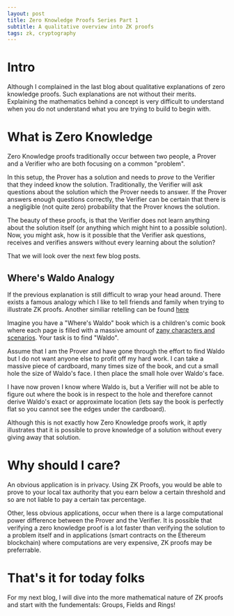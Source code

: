 ```yaml
---
layout: post
title: Zero Knowledge Proofs Series Part 1
subtitle: A qualitative overview into ZK proofs
tags: zk, cryptography
---
```


# Intro 
Although I complained in the last blog about qualitative explanations of zero knowledge proofs. Such explanations are not without their merits. Explaining the mathematics behind a concept is very difficult to understand when you do not understand what you are trying to build to begin with.

# What is Zero Knowledge
Zero Knowledge proofs traditionally occur between two people, a Prover and a Verifier who are both focusing on a common "problem".

In this setup, the Prover has a solution and needs to *prove* to the Verifier that they indeed know the solution. Traditionally, the Verifier will ask questions about the solution which the Prover needs to answer. If the Prover answers enough questions correctly, the Verifier can be certain that there is a negligible (not quite zero) probability that the Prover knows the solution.

The beauty of these proofs, is that the Verifier does not learn anything about the solution itself (or anything which might hint to a possible solution). Now, you might ask, how is it possible that the Verifier ask questions, receives and verifies answers without every learning about the solution?

That we will look over the next few blog posts.

## Where's Waldo Analogy
If the previous explanation is still difficult to wrap your head around. There exists a famous analogy which I like to tell friends and family when trying to illustrate ZK proofs. Another similiar retelling can be found [here](https://www.galaxy.com/insights/perspectives/zero-knowledge-proofs-the-magic-key-to-identity-privacy/)


Imagine you have a "Where's Waldo" book which is a children's comic book where each page is filled with a massive amount of [zany characters and scenarios](https://miro.medium.com/v2/resize:fit:5656/1*7v_75ZGg1CTmWAw1rEgMHQ.jpeg). Your task is to find "Waldo".

Assume that I am the Prover and have gone through the effort to find Waldo but I do not want anyone else to profit off my hard work. I can take a massive piece of cardboard, many times size of the book, and cut a small hole the size of Waldo's face. I then place the small hole over Waldo's face.

I have now proven I know where Waldo is, but a Verifier will not be able to figure out where the book is in respect to the hole and therefore cannot derive Waldo's exact or approximate location (lets say the book is perfectly flat so you cannot see the edges under the cardboard).

Although this is not exactly how Zero Knowledge proofs work, it aptly illustrates that it is possible to prove knowledge of a solution without every giving away that solution.


# Why should I care?

An obvious application is in privacy. Using ZK Proofs, you would be able to prove to your local tax authority that you earn below a certain threshold and so are not liable to pay a certain tax percentage.

Other, less obvious applications, occur when there is a large computational power difference between the Prover and the Verifier. It is possible that verifying a zero knowledge proof is a lot faster than verifying the solution to a problem itself and in applications (smart contracts on the Ethereum blockchain) where computations are very expensive, ZK proofs may be preferrable.

# That's it for today folks
For my next blog, I will dive into the more mathematical nature of ZK proofs and start with the fundementals: Groups, Fields and Rings!

